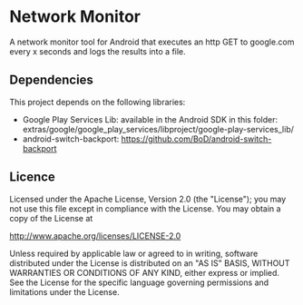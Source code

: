 Network Monitor
===============

A network monitor tool for Android that executes an http GET to google.com every x seconds and logs the results into a file. 

Dependencies
------------
This project depends on the following libraries:

* Google Play Services Lib: available in the Android SDK in this folder: extras/google/google_play_services/libproject/google-play-services_lib/
* android-switch-backport: https://github.com/BoD/android-switch-backport

Licence
-------

Licensed under the Apache License, Version 2.0 (the "License");
you may not use this file except in compliance with the License.
You may obtain a copy of the License at

http://www.apache.org/licenses/LICENSE-2.0

Unless required by applicable law or agreed to in writing, software
distributed under the License is distributed on an "AS IS" BASIS,
WITHOUT WARRANTIES OR CONDITIONS OF ANY KIND, either express or implied.
See the License for the specific language governing permissions and
limitations under the License.
